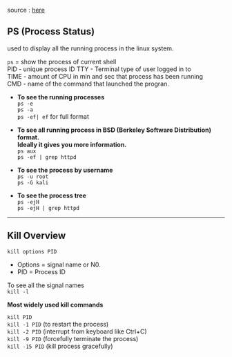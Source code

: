 source : [here](https://youtu.be/vvZcssOpuIk?si=A59knCsnydOSjNrA)

## PS (Process Status)
used to display all the running process in the linux system.  

```ps``` = show the process of current shell  
PID - unique process ID
TTY - Terminal type of user logged in to  
TIME - amount of CPU in min and sec that process has been running  
CMD - name of the command that launched the progran.  

- __To see the running processes__  
```ps -e```  
```ps -a```  
```ps -ef| ef``` for full format

- __To see all running process in BSD (Berkeley Software Distribution) format.  
Ideally it gives you more information.__  
```ps aux```  
```ps -ef | grep httpd```  

- __To see the process by username__  
```ps -u root```  
```ps -G kali```  

- __To see the process tree__  
```ps -ejH```  
```ps -ejH | grep httpd```

---

## Kill Overview 

```kill options PID```  
- Options = signal name or N0.  
- PID = Process ID  

To see all the signal names  
```kill -l```  

__Most widely used kill commands__  

```kill PID```  
```kill -1 PID``` (to restart the process)  
```kill -2 PID``` (interrupt from keyboard like Ctrl+C)  
```kill -9 PID``` (forcefully terminate the process)  
```kill -15 PID``` (kill process gracefully)  

